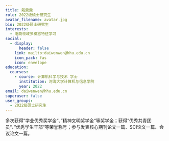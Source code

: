 ```yaml
---
title: 戴雯雯
role: 2022级硕士研究生
avatar_filename: avatar.jpg
bio: 2022级硕士研究生
interests:
  - 电商领域多模态特征学习
social:
  - display:
      header: false
    link: mailto:daiwenwen@hhu.edu.cn
    icon_pack: fas
    icon: envelope
education:
  courses:
    - course: 计算机科学与技术 学士
      institution: 河海大学计算机与信息学院
      year: 2022
email: daiwenwen@hhu.edu.cn
superuser: false
user_groups:
  - 2022级硕士研究生
---
```

多次获得”学业优秀奖学金“、”精神文明奖学金“等奖学金；获得”优秀共青团员“、”优秀学生干部“等荣誉称号；参与发表核心期刊论文一篇、SCI论文一篇、会议论文一篇。

